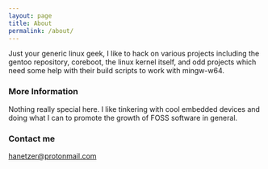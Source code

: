 ```yaml
---
layout: page
title: About
permalink: /about/
---
```


Just your generic linux geek, I like to hack on various projects including the
gentoo repository, coreboot, the linux kernel itself, and odd projects which
need some help with their build scripts to work with mingw-w64.

### More Information

Nothing really special here. I like tinkering with cool embedded devices and
doing what I can to promote the growth of FOSS software in general.

### Contact me

[hanetzer@protonmail.com](mailto:hanetzer@protonmail.com)
